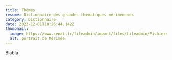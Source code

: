 ```yaml
---
title: Thèmes
resume: Dictionnaire des grandes thématiques mériméennes
category: Dictionnaire
date: 2023-12-01T10:26:44.142Z
thumbnail:
  image: https://www.senat.fr/fileadmin/import/files/fileadmin/Fichiers/Images/archives/D33/Photo_1867A.jpg
  alt: portrait de Mérimée
---
```

Blabla